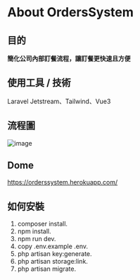 # About OrdersSystem

## 目的
**簡化公司內部訂餐流程，讓訂餐更快速且方便**

## 使用工具 / 技術
Laravel Jetstream、Tailwind、Vue3

## 流程圖
![image](https://user-images.githubusercontent.com/26296219/123101672-e0e83880-d466-11eb-8137-f7c0d0221d93.png)

## Dome
https://orderssystem.herokuapp.com/


## 如何安裝
1. composer install.
2. npm install.
3. npm run dev.
4. copy .env.example .env.
5. php artisan key:generate.
6. php artisan storage:link.
7. php artisan migrate.

